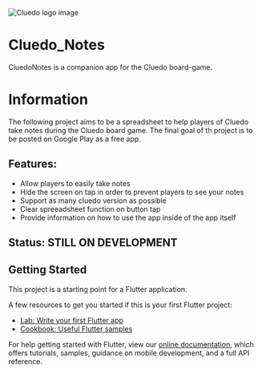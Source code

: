 <img href="assets/cluedo_logo.png" alt="Cluedo logo image">

# Cluedo_Notes

CluedoNotes is a companion app for the Cluedo board-game.

# Information

The following project aims to be a spreadsheet to help players of Cluedo take notes during the Cluedo board game.
The final goal of th project is to be posted on Google Play as a free app.

<h2>Features:</h2>
<ul>
  <li>Allow players to easily take notes</li>
  <li>Hide the screen on tap in order to prevent players to see your notes</li>
  <li>Support as many cluedo version as possible</li>
  <li>Clear spreeadsheet function on button tap</li>
  <li>Provide information on how to use the app inside of the app itself</li>
  </ul>

<h2>Status: STILL ON DEVELOPMENT</h2>

## Getting Started

This project is a starting point for a Flutter application.

A few resources to get you started if this is your first Flutter project:

- [Lab: Write your first Flutter app](https://flutter.dev/docs/get-started/codelab)
- [Cookbook: Useful Flutter samples](https://flutter.dev/docs/cookbook)

For help getting started with Flutter, view our
[online documentation](https://flutter.dev/docs), which offers tutorials,
samples, guidance on mobile development, and a full API reference.

